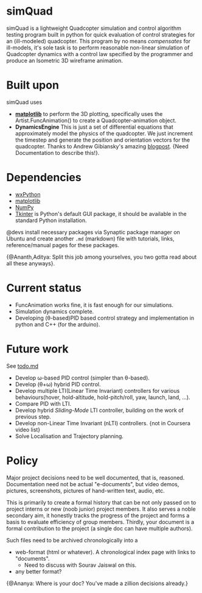 # simQuad
simQuad is a lightweight Quadcopter simulation and control algorithm testing program built in python for quick evaluation of control strategies for an (ill-modeled) quadcopter. This program by no means *compensates* for ill-models, it's sole task is to perform reasonable non-linear simulation of Quadcopter dynamics with a control law specified by the programmer and produce an Isometric 3D wireframe animation.

# Built upon
simQuad uses
* **[matplotlib](http://www.matplotlib.org)**
to perform the 3D plotting, specifically uses the Artist.FuncAnimation() to create a Quadcopter-animation object.
* **DynamicsEngine**
This is just a set of differential equations that approximately model the physics of the quadcopter. We just increment the timestep and generate the position and orientation vectors for the quadcopter. Thanks to Andrew Gibiansky's amazing [blogpost](http://andrew.gibiansky.com/blog/physics/quadcopter-dynamics/). {Need Documentation to describe this!}.

# Dependencies
* [wxPython](http://wxpython.org/)
* [matplotlib](http://matplotlib.org/)
* [NumPy](http://www.numpy.org/)
* [Tkinter](https://wiki.python.org/moin/TkInter) is Python's default GUI package, it should be available in the standard Python installation.

@devs install necessary packages via Synaptic package manager on Ubuntu and create another `.md` (markdown) file with tutorials, links, reference/manual pages for these packages.

{@Ananth,Aditya: Split this job among yourselves, you two gotta read about all these anyways}.

# Current status
* FuncAnimation works fine, it is fast enough for our simulations.
* Simulation dynamics complete.
* Developing (θ-based)PID based control strategy and implementation in python and C++ (for the arduino).

# Future work
See [todo.md](https://github.com/arrow-/simQuad/blob/master/todo.md)
* Develop ω-based PID control (simpler than θ-based).
* Develop (θ+ω) hybrid PID control.
* Develop multiple LTI(Linear Time Invariant) controllers for various behaviours(hover, hold-altitude, hold-pitch/roll, yaw, launch, land, ...).
* Compare PID with LTI.
* Develop hybrid *Sliding-Mode* LTI controller, building on the work of previous step.
* Develop non-Linear Time Invariant (nLTI) controllers. {not in Coursera video list}
* Solve Localisation and Trajectory planning.

# Policy
Major project decisions need to be well documented, that is, reasoned. Documentation need not be actual "e-documents", but video demos, pictures, screenshots, pictures of hand-written text, audio, etc.

This is primarily to create a formal history that can be not only passed on to project interns or new (noob junior) project members.
It also serves a noble secondary aim, it honestly tracks the progress of the project and forms a basis to evaluate efficiency of group members.
Thirdly, your document is a formal contribution to the project (a single doc can have multiple authors).

Such files need to be archived chronologically into a
* web-format (html or whatever). A chronological index page with links to "documents".
   - Need to discuss with Sourav Jaiswal on this.
* any better format?

{@Ananya: Where is your doc? You've made a zillion decisions already.}

